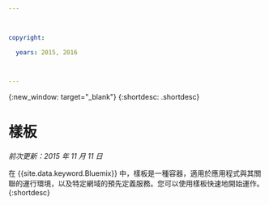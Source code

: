 ```yaml
---

 

copyright:

  years: 2015, 2016

 

---
```


{:new_window: target="_blank"}
{:shortdesc: .shortdesc}

# 樣板
*前次更新：2015 年 11 月 11 日*

在 {{site.data.keyword.Bluemix}} 中，樣板是一種容器，適用於應用程式與其關聯的運行環境，以及特定網域的預先定義服務。您可以使用樣板快速地開始運作。
{:shortdesc}
